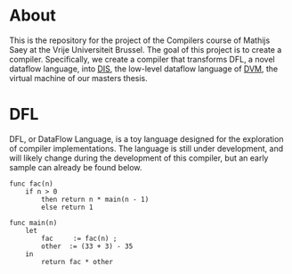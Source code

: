 # About 

This is the repository for the project of the Compilers course of Mathijs Saey at the Vrije Universiteit Brussel. The goal of this project is to create a compiler. Specifically, we create a compiler that transforms DFL, a novel dataflow language, into [DIS](http://mathsaey.github.io/DVM/md_doc__d_i_s.html), the low-level dataflow language of [DVM](https://github.com/mathsaey/DVM), the virtual machine of our masters thesis.

# DFL

DFL, or DataFlow Language, is a toy language designed for the exploration of compiler implementations. The language is still under development, and will likely change during the development of this compiler, but an early sample can already be found below.

    func fac(n)
    	if n > 0
    		then return n * main(n - 1)
    		else return 1
    
    func main(n)
    	let
    		fac     := fac(n) ;
    		other  := (33 + 3) - 35
    	in 
    		return fac * other    